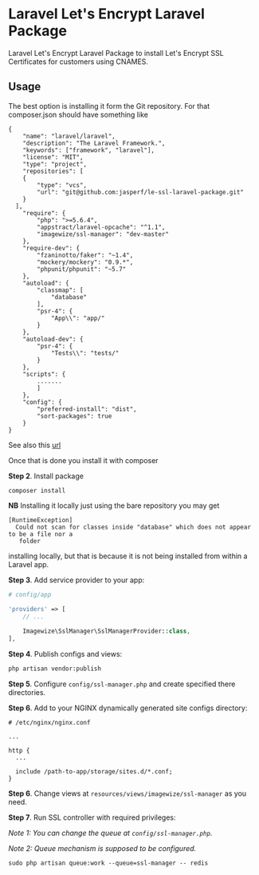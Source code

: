 # Laravel Let's Encrypt Laravel Package

Laravel Let's Encrypt Laravel Package to install Let's Encrypt SSL Certificates for customers using CNAMES.

## Usage


The best option is installing it form the Git repository. For that composer.json should have something like

```
{
    "name": "laravel/laravel",
    "description": "The Laravel Framework.",
    "keywords": ["framework", "laravel"],
    "license": "MIT",
    "type": "project",
    "repositories": [
    {
        "type": "vcs",
        "url": "git@github.com:jasperf/le-ssl-laravel-package.git"
    }
  ],
    "require": {
        "php": ">=5.6.4",
        "appstract/laravel-opcache": "^1.1",
        "imagewize/ssl-manager": "dev-master"
    },
    "require-dev": {
        "fzaninotto/faker": "~1.4",
        "mockery/mockery": "0.9.*",
        "phpunit/phpunit": "~5.7"
    },
    "autoload": {
        "classmap": [
            "database"
        ],
        "psr-4": {
            "App\\": "app/"
        }
    },
    "autoload-dev": {
        "psr-4": {
            "Tests\\": "tests/"
        }
    },
    "scripts": {
        .......
        ]
    },
    "config": {
        "preferred-install": "dist",
        "sort-packages": true
    }
}
```


See also this [url](https://likegeeks.com/install-and-use-non-composer-laravel-packages/)

Once that is done you install it with composer

**Step 2**. Install package

```
composer install
```
**NB** Installing it locally just using the bare repository you may get
```
[RuntimeException]                                                                     
  Could not scan for classes inside "database" which does not appear to be a file nor a  
   folder  
```
installing locally, but that is because it is not being installed from within a Laravel app.

**Step 3**. Add service provider to your app:

```php
# config/app

'providers' => [
    // ...
    
    Imagewize\SslManager\SslManagerProvider::class,
],

```

**Step 4**. Publish configs and views:

```bash
php artisan vendor:publish
```

**Step 5**. Configure `config/ssl-manager.php` and create specified there directories.

**Step 6**. Add to your NGINX dynamically generated site configs directory:
 
```
# /etc/nginx/nginx.conf

...

http {
  ...
  
  include /path-to-app/storage/sites.d/*.conf;
}
```

**Step 6**. Change views at `resources/views/imagewize/ssl-manager` as you need.

**Step 7**. Run SSL controller with required privileges:

*Note 1: You can change the queue at `config/ssl-manager.php`.*

*Note 2: Queue mechanism is supposed to be configured.*

```
sudo php artisan queue:work --queue=ssl-manager -- redis
``` 

